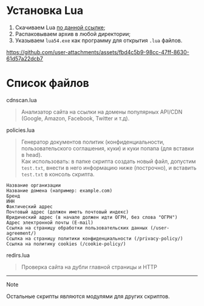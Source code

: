 # Установка Lua
1. Скачиваем Lua [по данной ссылке](https://sourceforge.net/projects/luabinaries/files/5.4.2/Tools%20Executables/lua-5.4.2_Win64_bin.zip/download);
2. Распаковываем архив в любой директории;
3. Указываем `lua54.exe` как программу для открытия `.lua` файлов.

https://github.com/user-attachments/assets/fbd4c5b9-98cc-47ff-8630-61d57a22dcb7

# Список файлов
cdnscan.lua
> Анализатор сайта на ссылки на домены популярных API/CDN (Google, Amazon, Facebook, Twitter и т.д).

policies.lua
> Генератор документов политик (конфиденциальности, пользовательского соглашения, куки) и куки попапа (для вставки в head).<br>
> Как использовать: в папке скрипта создать новый файл, допустим `test.txt`, внести в него информацию ниже (построчно), и вставить `test.txt` в консоль скрипта.
```
Название организации
Название домена (например: example.com)
Бренд
ИНН
Фактический адрес
Почтовый адрес (должен иметь почтовый индекс)
Юридический адрес (в начале должен идти ОГРН, без слова "ОГРН")
Адрес электронной почты (E-mail)
Ссылка на страницу обработки пользовательских данных (/user-agreement/)
Ссылка на страницу политики конфиденциальности (/privacy-policy/)
Ссылка на политику cookies (/cookie-policy/)
```

redirs.lua
> Проверка сайта на дубли главной страницы и HTTP

<hr>

> [!NOTE]
> Остальные скрипты являются модулями для других скриптов.
